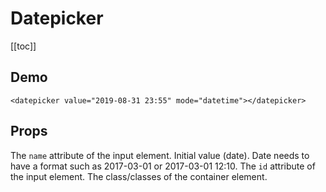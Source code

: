 # Datepicker

[[toc]]

## Demo

<demo>
  <datepicker value="2019-08-31 23:55" mode="datetime"></datepicker>
</demo>

```vue
<datepicker value="2019-08-31 23:55" mode="datetime"></datepicker>
```

## Props

<prop name="name" type="String">
  The <code>name</code> attribute of the input element.
</prop>

<prop name="value" type="String">
  Initial value (date). Date needs to have a format such as 2017-03-01 or 2017-03-01 12:10.
</prop>

<prop name="id" type="String">
  The <code>id</code> attribute of the input element.
</prop>

<prop name="container-class" type="String">
  The class/classes of the container element.
</prop>
